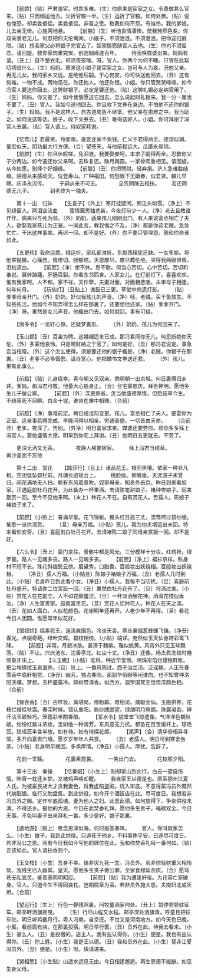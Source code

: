 <!-- { "loadSidebar": true } -->
　　【前腔】〔贴〕严君游宦。时乖多难。〔生〕你原来是宦家之女。令尊做甚么官来。〔贴〕只因纲运他方。欠折官粮一半。〔生〕运折了官粮。如何处置。〔贴〕说也惶恐。却卖妾抵偿。卖妾抵偿。非吾之愿。敎我如何不怨。有谁怜。我的爹娘。儿去亲无倚。心旌两地悬。 
　　【前腔】〔生〕听他哀情凄惨。使我勃然色变。你双亲衰老无儿。何忍把你天伦离间。小娘子。不须泪涟。不须泪涟。把你送归庭院。〔贴〕想我家父必将银子完官去了。奴家情愿随官人去也。〔生〕你也不须留恋。请回旋。敎你骨肉重完聚。别选姻缘遂百年。 
　　待我唤媒婆出来。妈妈有请。〔丑上〕自不整衣毛。何须夜夜嚎。呀。官人。你两个为何不睡。只管在此絮叨叨说什么。〔生〕妈妈。原来这小娘子是宦家之女。岂可与人为妾。况他父亲。再无儿女。我的家乡又远。是绝他后嗣。于心何安。你可快送他回去。〔丑〕这有何难。一物不成。两物见在。你还他人。他还你银。小姐。你只管哭哭啼啼。如今冯官人要送你回去。这聘财银子。必定是要还他。〔贴〕这聘礼银必定纳官用了。〔生〕妈妈。你又差了。如今我情愿送它回去。怎么说起财礼银来。我一分一厘也不要了。〔丑〕官人。我如今送他回去。你且收下文券在身边。不怕他不还你的银子。〔生〕妈妈。我不是这样人。自古道周急不继富。他父亲在患难之中。我当助之。如何说这等话。娘子。收下文券去。〔丑〕难得这好人。小姐。你可拜谢了冯官人去罢。〔贴〕官人请上。待奴家拜谢。 

　　【忆莺儿】君最贤。怜妾艰。遣妾还家不索钱。仁义于君得两全。德深似渊。量宏似天。阴功最大行方便。〔合〕望苍天。与他前程远大。瓜瓞永绵绵。 
　　【前腔】〔生〕你且休叹嗟。免泪涟。我要娶妾呵。本求子嗣得两全。忍敎你父子分两边。如今遣还你父亲呵。去珠复还。缺月再圆。一家骨肉重相见。请回旋。从今如愿。别择个好姻缘。 
　　【前腔】〔丑〕你把聘财。轻弃捐。济人急难胜结缘。阴德从来感动天。位登寿山。广种福田。何愁眼下无姻眷。似君贤。麟儿早赐。庆泽永流传。 
　　子嗣从来不可无。　　　　全凭阴隲去相扶。 
　　若还阴德无儿子。　　　　到老终为一独夫。 

　　第十一出　归妹 
　　【生查子】〔外上〕寒灯挂壁间。照见头如雪。〔净上〕不见绿窗人。两泪空流血 
　　宦情覊思独悲新。今夜灯前少一人。〔净〕老去且教谁作伴。病来只与死为邻。〔外〕奶奶。适来孩儿刚刚出门。有人来说富丞相亡了夫人。欲娶我家孩儿为正室。一闻此言。教我悔之不及。〔净〕都是你这老贼。急急忙忙。干出这样事来。再迟一回。却不是好。〔外〕你不要只管埋怨。我和你命该如此。 

　　【五更转】我命运乖。粮运折。家私都准折。东那西辏犹还缺。一女多娇。将他来抛撇。心痛伤。情惨切。肠郁结。天恩废尽。废尽彛伦绝。哭得我两眼俱昏。泪枯流血。 
　　【前腔】〔净〕想不休。思不歇。何当心苦切。心中苦切。苦切和谁说。展转踌躇。肝肠百裂。你看东邻西舍。人家女儿。在灯前灯下。喜喜欢欢。惟有我家呵。人不和。家不祥。天作孽。夫妻对面。对面相悲咽。未审母子相逢。何年何月。 
　　【玩仙灯】〔丑贴上〕谯鼓已三更。草堂中尙遗灯影。 
　　〔贴〕爹爹母亲开门。〔外〕奶奶。好似我孩儿的声音。〔净〕呸。老贼。买干鱼放生。不知些死活。他如今不知弄得怎么样在那裏了。还要想他还家。〔贴〕爹爹开门。〔净〕呀。果然是女儿声音。他纔出门去。如何就回。事有可疑。 

　　【唐多令】一见好心惊。还疑梦裏形。 
　　〔外〕奶奶。孩儿为何回来了。 

　　【玉山颓】〔丑〕百金为聘。这婚姻适来已成。那冯君闻你无儿。何忍断绝你天伦。〔外〕多蒙他哀怜。只是聘财纳之于官了。如何是好。〔丑〕那冯君说定。事急吾当相赠。〔外〕这个怎么使得。须是要还他的银子纔是。〔净〕老贼。你银子在那裏。〔丑〕老爹不必多僝僽。请自宽心。他把婚书文券送还君。 
　　〔外〕孩儿。果有此事么。 

　　【前腔】〔贴〕儿身侥幸。喜今朝又见双亲。倘明朝一出京城。何日裏得归乡井。爹妈。那冯君可敬。他量大心慈身正。〔合〕合宅蒙恩庆。拜吿神明。愿他多生儿子做公卿。 
　　【前腔】〔外〕深恩熟省。怎当他盛德厚情。但愿结草今生。不结草死不目瞑。白金十锭。谁肯在难中相赠。〔合前〕 

　　【前腔】〔净〕事难前定。聘已成谁知变更。孩儿。富丞相亡了夫人。要娶你为正室。这亲事若得完成。早晚间得以相亲。穷通衰盛。一切皆由天命。 
　　〔合前丑〕老爹。夜深了。吿别。〔外净〕明日富家求亲。媒婆还要劳你。烦你多多拜上冯官人。蒙他盛情大德。明早到你宅上拜谢。〔丑〕他明日五更就去。不劳了。 

　　更深无酒又无茶。　　　　夜静人稀要转家。 
　　拜上冯君当结草。　　　　黄沙盖面不忘他 

　　第十二出　赏花 
　　【踏莎行】〔旦上〕诸品花王。根同黑壤。侬家一种非凡相。空团低坠碧栏前。月魂长遶瑶台上。 
　　桃脸瘦。柳眉垂。天涯游子未曾归。闲花满地无人扫。赖有东风着意吹。奴家母亲。知员外去京。昨日到来看奴家。正遇庭前牡丹花开。为此备办一杯果酒。去请陈笔耕娘子。褚种杏娘子。同来翫赏一回。至今不见他来呵。〔末上〕种花人不在。自有赏花人。吿孺人。陈娘子褚娘子来了。 

　　【前腔】〔小贴上〕春满华堂。花飞锦帐。檐头红日高三丈。流莺啼过碧纱牕。笙歌一派供淸赏。 
　　〔旦〕母亲万福。〔小贴〕孩儿。我为你夫壻远出未回。特来看你安否。〔旦〕喜庭前白牡丹花开。去请褚陈二娘子同母亲赏翫一回。却不是好。 

　　【六么令】〔丑上〕豪门来往。骨骸中都是风光。三分模样十分妆。红绣袄。绿罗裳。路人一见魂多丧。路人一见魂多丧。 
　　【前腔】〔净上〕裙衫京样。称身材不短不长。珠花斜插鬓云傍。眉黛秀。口脂香。百般妆出妖娆相。百般妆出妖娆相。 
　　〔净丑〕孺人万福。〔小贴旦〕陈娘子褚娘子万福。〔丑〕老孺人几时到此。〔小贴〕老身昨日到此看小女。〔净丑〕小孺人。我每不当叨扰。〔旦〕喜庭前牡丹盛开。特请你二位赏翫一回。〔丑〕果然白牡丹花开了。〔旦〕将酒过来。〔小贴〕赏花人在花前立。人不如花颇羞涩。〔旦〕一杯淡酒酬花神。酒滴花枝似垂泣。〔净〕人生富贵家。庭栽富贵花。〔旦〕赏花人忆种花人。种花人在天之涯。〔丑〕花如人面白。人似花颜色。花谢明年还再开。人老少年不再得。〔旦〕看花今日人团圆。惟愿常年似花好。 

　　【惜奴娇】缟素花王。逞淸眞国色。冷淡天香。寒丛裏偏惹蜂蝶飞攘。〔净丑〕春光。点缀奇葩。绿叶交辉。碧枝相傍。〔小贴〕端详。宛然似玉天仙身跨彩鸾飞降。 
　　【前腔】非常。月貌冰肤。甚淸于魏紫。雅似姚黄。风帘外只见玉球飘荡。〔贴〕不让。兴庆池东。沈香亭北。红尘十丈。〔净丑〕还像。杨太眞洗妆时倦倚象牙床上。 
　　【斗玉蟾】〔小贴〕谁将。种近华堂傍。明珠帘箔烂熳银屛帐。把尘埃拂拭玉泉滋养。〔旦〕阶上。一番风雨过。西子浴兰汤。泛瑶觞。人正在春雪香中临轩相赏。〔净丑〕幽芳。独占春阳。那韶华俗眼等闲谁向。也不知曾种洛阳沃壤。梦想。玉杯盛露冷。琼树带淸香。似西方。迦罗国梵王觉悟深颜色相。〔合前〕 

　　【锦衣香】〔合〕古样妆。眞堪尙。傅粉郞。难相访。摘献金仙。玉瓶供养。花枝烂熳挂秋霜。春深时候。错认重阳。启纱牕觑望。绿烟明月辉朗。珠露凝香。辨汗沾玉颖轻巧。笼霞彩半酣春酿。 
　　【浆水令】貌堂堂飞琼遗像。气洋洋色覩秋娘。纷纷红紫斗浓妆。怎如他一种淸芳。东风恶无力抗。都坠在百宝阑杆上。琼瑶蕊。琼瑶蕊半含半放。如有待。如有待探花郞。 
　　【尾声】〔合〕淸华骨相异寻常。多开向富贵门墙。愿岁岁年年人共赏。 
　　〔丑〕老孺人。明日可到寒舍吿茶。〔小贴〕老身明早就回。多承厚情。〔净丑〕小孺人。厚扰。吿辞了。 

　　花前一举觞。　　　　花裏素霓裳。 
　　一笑出门去。　　　　花枝照夕阳。 

　　第十三出　秉操 
　　【忆秦娥】〔小生上〕别却家山到此行。白云一望自伤情。昨宵一枕还乡梦。又被鸡声唤却醒。 
　　我自家王以德是也。原系鄂州江夏人氏。为被豪民胡大才贪我妻色。将我虚陷盗赃。坑入牢底。不意得蒙冯员外慨然代纳赃银。临行又助盘费。到此供役。如今开个酒饭店在此。尽可度日。我想若非冯员外之赐。定作牢底孤魂。妻为他人之妇。此恩此德。如何放得下。争奈供役未满。不得还乡。报他的大恩。今日在此焚香礼拜。愿他多生贵子。福禄双全。今日无事。不免叫妻子出来拜礼一番。多少是好。娘子那裏。 

　　【遶地游】〔贴上〕思念恩深似海。何时报答春晖。 
　　官人。你叫奴家怎么。〔小生〕娘子。我到此供役。只道死于他乡。不料事体平安。日逐尽可度日。若非冯公之恩。焉有今日我如今写他的牌位在此。我和你焚香礼拜一番何如。〔贴〕正该如此。官人请拈香则个。 

　　【玉交枝】〔小生〕吾身不幸。値非灾九死一生。冯员外。若非你轻财重义相怜悯。我残生已入幽冥。皇天。愿他多生贵子做公卿。全家食禄延余庆。〔合〕愿穹苍无私显灵。鉴善恶明明昭应。 
　　【前腔】〔贴〕我为遭逢奸佞。为花容亡家破身。官人。只道今生不得同衾枕。岂期腐草为萤。若非员外施大恩。夫南妇北成灰烬。〔合前〕 

　　【望远行】〔生上〕行色一鞭残照裏。问牧童酒家何处。〔丑上〕暂停劳顿驻征车。邮亭畔酒旗摇曳。 
　　〔生〕行尽山程又水程。邮亭深处酒旗靑。呼童且把征车驻。明日听鸡戴月行。卑人冯商。自京还。不觉又是河南地方。如今天色已晚。小厮。看前面有店。在那裏投宿。明日早行罢。〔丑〕员外在此。待我去看来。〔小生〕甚么人。〔丑〕是投宿的。店主人。我有些认得你。〔小生〕便是。我也有些认得你。〔丑〕你上姓。〔小生〕我是王以德。〔丑〕我和员外在此。〔小生〕莫非江夏冯员外。〔丑〕便是。〔小生〕呀。快请进来。 

　　【哭相思】〔小生贴〕山遥水远见无由。今日相逢邂逅。再生恩德不能酬。如见生身父母。 
